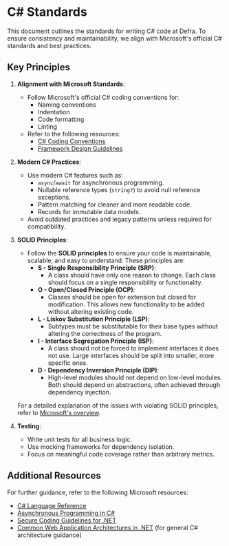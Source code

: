 # C# Standards

This document outlines the standards for writing C# code at Defra. To ensure consistency and maintainability, we align with Microsoft's official C# standards and best practices.

## Key Principles

1. **Alignment with Microsoft Standards**:
   - Follow Microsoft's official C# coding conventions for:
     - Naming conventions
     - Indentation
     - Code formatting
     - Linting
   - Refer to the following resources:
     - [C# Coding Conventions](https://learn.microsoft.com/en-us/dotnet/csharp/fundamentals/coding-style/coding-conventions)
     - [Framework Design Guidelines](https://learn.microsoft.com/en-us/dotnet/standard/design-guidelines/)

2. **Modern C# Practices**:
   - Use modern C# features such as:
     - `async`/`await` for asynchronous programming.
     - Nullable reference types (`string?`) to avoid null reference exceptions.
     - Pattern matching for cleaner and more readable code.
     - Records for immutable data models.
   - Avoid outdated practices and legacy patterns unless required for compatibility.

3. **SOLID Principles**:
   - Follow the **SOLID principles** to ensure your code is maintainable, scalable, and easy to understand. These principles are:
     - **S - Single Responsibility Principle (SRP)**:
       - A class should have only one reason to change. Each class should focus on a single responsibility or functionality.
     - **O - Open/Closed Principle (OCP)**:
       - Classes should be open for extension but closed for modification. This allows new functionality to be added without altering existing code.
     - **L - Liskov Substitution Principle (LSP)**:
       - Subtypes must be substitutable for their base types without altering the correctness of the program.
     - **I - Interface Segregation Principle (ISP)**:
       - A class should not be forced to implement interfaces it does not use. Large interfaces should be split into smaller, more specific ones.
     - **D - Dependency Inversion Principle (DIP)**:
       - High-level modules should not depend on low-level modules. Both should depend on abstractions, often achieved through dependency injection.

   For a detailed explanation of the issues with violating SOLID principles, refer to [Microsoft's overview](https://learn.microsoft.com/en-us/archive/msdn-magazine/2014/may/csharp-best-practices-dangers-of-violating-solid-principles-in-csharp).

4. **Testing**:
   - Write unit tests for all business logic.
   - Use mocking frameworks for dependency isolation.
   - Focus on meaningful code coverage rather than arbitrary metrics.

## Additional Resources

For further guidance, refer to the following Microsoft resources:
- [C# Language Reference](https://learn.microsoft.com/en-us/dotnet/csharp/)
- [Asynchronous Programming in C#](https://learn.microsoft.com/en-us/dotnet/csharp/async)
- [Secure Coding Guidelines for .NET](https://learn.microsoft.com/en-us/dotnet/standard/security/secure-coding-guidelines)
- [Common Web Application Architectures in .NET](https://learn.microsoft.com/en-us/dotnet/architecture/modern-web-apps-azure/common-web-application-architectures) (for general C# architecture guidance)

